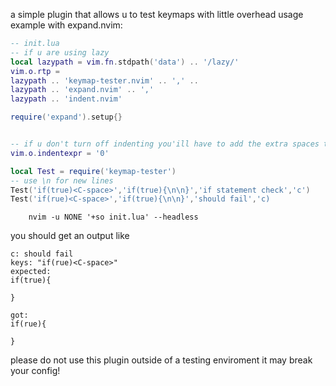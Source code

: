 a simple plugin that allows u to test keymaps with little overhead
usage example with expand.nvim:
```lua
-- init.lua
-- if u are using lazy
local lazypath = vim.fn.stdpath('data') .. '/lazy/'
vim.o.rtp = 
lazypath .. 'keymap-tester.nvim' .. ',' ..
lazypath .. 'expand.nvim' .. ','
lazypath .. 'indent.nvim'

require('expand').setup{}


-- if u don't turn off indenting you'ill have to add the extra spaces to the tests
vim.o.indentexpr = '0'

local Test = require('keymap-tester')
-- use \n for new lines
Test('if(true)<C-space>','if(true){\n\n}','if statement check','c')
Test('if(rue)<C-space>','if(true){\n\n}','should fail','c)
```
```
	nvim -u NONE '+so init.lua' --headless
```
you should get an output like
```
c: should fail 
keys: "if(rue)<C-space>"
expected:
if(true){

}

got:
if(rue){

}
```
please do not use this plugin outside of a testing enviroment it may break your config!
